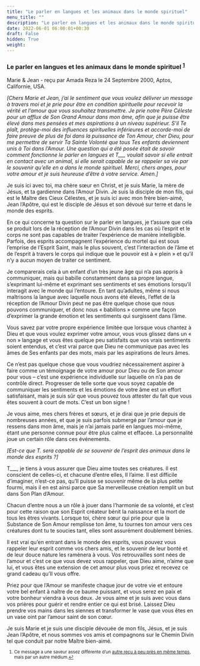 ```yaml
---
title: "Le parler en langues et les animaux dans le monde spirituel"
menu_title: ""
description: "Le parler en langues et les animaux dans le monde spirituel"
date: 2022-06-01 06:00:01+00:30
draft: False
hidden: True
weight:
---
```

### Le parler en langues et les animaux dans le monde spirituel <sup id="a1">[1](#f1)</sup>

Marie & Jean - reçu par Amada Reza le 24 Septembre 2000, Aptos, Californie, USA.

*[Chers Marie et Jean, j’ai le sentiment que vous voulez délivrer un message à travers moi et je prie pour être en condition spirituelle pour recevoir la vérité et l’amour que vous souhaitez transmettre. Je prie notre Père Céleste pour un afflux de Son Grand Amour dans mon âme, afin que je puisse être élevé dans mes pensées et mes aspirations à un niveau supérieur. S’il Te plaît, protège-moi des influences spirituelles inférieures et accorde-moi de faire preuve de plus de foi dans la puissance de Ton Amour, cher Dieu, pour me permettre de servir Ta Sainte Volonté que tous Tes enfants deviennent unis à Toi dans l’Amour. Une question qui a été posée était de savoir comment fonctionne le parler en langues et T___ voulait savoir si elle entrait en contact avec un animal, si elle serait capable de se rappeler sa vie par le souvenir qu’elle en a dans le monde spirituel. Merci, chers anges, pour votre amour et je suis heureuse d’être à votre service. Amen.]*

Je suis ici avec toi, ma chère sœur en Christ, et je suis Marie, la mère de Jésus, et ta gardienne dans l’Amour Divin. Je suis la disciple de mon fils, qui est le Maître des Cieux Célestes, et je suis ici avec mon frère bien-aimé, Jean l’Apôtre, qui est le disciple de Jésus et son dévoué sur terre et dans le monde des esprits.

En ce qui concerne ta question sur le parler en langues, je t’assure que cela se produit lors de la réception de l’Amour Divin dans les cas où l’esprit et le corps ne sont pas capables de traiter l’expérience de manière intelligible. Parfois, des esprits accompagnent l’expérience du mortel qui est sous l’emprise de l’Esprit Saint, mais le plus souvent, c’est l’interaction de l’âme et de l’esprit à travers le corps qui indique que le pouvoir est à « plein » et qu’il n’y a aucun moyen de traiter ce sentiment.

Je comparerais cela à un enfant d’un très jeune âge qui n’a pas appris à communiquer, mais qui babille constamment dans sa propre langue, s’exprimant lui-même et exprimant ses sentiments et ses émotions lorsqu’il interagit avec le monde qui l’entoure. En tant qu’adultes, même si nous maîtrisons la langue avec laquelle nous avons été élevés, l’effet de la réception de l’Amour Divin peut ne pas être quelque chose que nous pouvons communiquer, et donc nous « babillons » comme une façon d’exprimer la grande émotion et les sentiments qui surgissent dans l’âme.

Vous savez par votre propre expérience limitée que lorsque vous chantez à Dieu et que vous voulez exprimer votre amour, vous vous glissez dans un « non » langage et vous êtes quelque peu satisfaits que vos vrais sentiments soient entendus, et c’est vrai parce que Dieu ne communique pas avec les âmes de Ses enfants par des mots, mais par les aspirations de leurs âmes.

Ce n’est pas quelque chose que vous voudriez nécessairement aspirer à faire comme un témoignage de votre amour pour Dieu ou de Son amour pour vous – c’est une expérience individuelle sur laquelle on n’a pas de contrôle direct. Progresser de telle sorte que vous soyez capable de communiquer les sentiments et les émotions de votre âme est un effort satisfaisant, mais je suis sûr que vous pouvez tous attester du fait que vous êtes souvent à court de mots. C’est un bon signe !

Je vous aime, mes chers frères et sœurs, et je dirai que je prie depuis de nombreuses années, et que je suis parfois submergé par l’amour que je ressens dans mon âme, mais je n’ai jamais parlé en langues moi-même, étant une personne connue pour être plus calme et effacée. La personnalité joue un certain rôle dans ces événements.

*[Est-ce que T. sera capable de se souvenir de l’esprit des animaux dans le monde des esprits ?]*

T___, je tiens à vous assurer que Dieu aime toutes ses créatures. Il est conscient de celles-ci, et chacune d’entre elles, Il l’aime. Il est difficile d’imaginer, n’est-ce pas, qu’Il puisse se souvenir même de la plus petite fourmi, mais il en est ainsi parce que Sa merveilleuse création remplit un but dans Son Plan d’Amour.

Chacun d’entre nous a un rôle à jouer dans l’harmonie de sa volonté, et c’est pour cette raison que son Esprit créateur bénit la naissance et la mort de tous les êtres vivants. Lorsque toi, chère sœur qui prie pour que la Substance de Son Amour remplisse ton âme, tu tournes ton amour vers ces créatures dont tu te soucies tant, elles sont assurément doublement bénies.

Il est vrai qu’en entrant dans le monde des esprits, vous pouvez vous rappeler leur esprit comme vos chers amis, et le souvenir de leur bonté et de leur douce nature les ramènera à vous. Vos retrouvailles sont nées de l’amour et c’est ce que vous devez vous rappeler, que Dieu aime, n’aime que lui, et vous êtes une extension de cet amour plus vous priez et recevez ce grand cadeau qu’Il vous offre.

Priez pour que l’Amour se manifeste chaque jour de votre vie et entoure votre bel enfant à naître de ce baume puissant, et vous serez en paix et votre bonheur viendra à vous deux. Je vous aime et je suis avec vous dans vos prières pour guérir et rendre entier ce qui est brisé. Laissez Dieu prendre vos mains dans les siennes et transformer le vase que vous êtes en un vase oint par l’amour saint de son cœur.

Je suis Marie et je suis une disciple dévouée de mon fils, Jésus, et je suis Jean l’Apôtre, et nous sommes vos amis et compagnons sur le Chemin Divin tel que conduit par notre Maître bien-aimé.
<small>

1. <large id="f1"> Ce message a une saveur assez différente d’un [autre reçu à peu près en même temps](/fr-contemporary-messages/fr-contemporary-messages-by-date-order/fr-contemporary-messages-2000/fr-2000-9-4-1-ks-andrew/), mais par un autre médium.[↩](#a1)

